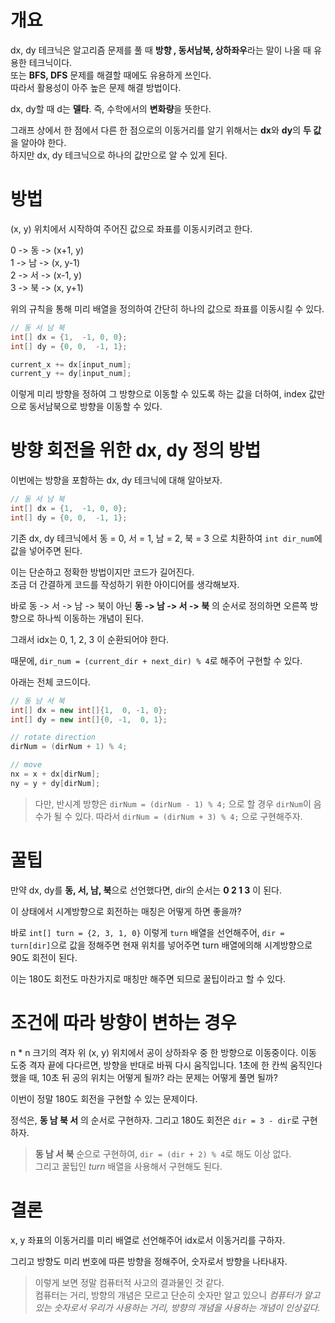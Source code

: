 # 개요

dx, dy 테크닉은 알고리즘 문제를 풀 때 **방향 , 동서남북, 상하좌우**라는 말이 나올 때 유용한 테크닉이다.
</br>또는 **BFS, DFS** 문제를 해결할 때에도 유용하게 쓰인다.
</br>따라서 활용성이 아주 높은 문제 해결 방법이다.

dx, dy할 때 d는 **델타**. 즉, 수학에서의 **변화량**을 뜻한다.

그래프 상에서 한 점에서 다른 한 점으로의 이동거리를 알기 위해서는 **dx**와 **dy**의 **두 값**을 알아야 한다.
</br>하지만 dx, dy 테크닉으로 하나의 값만으로 알 수 있게 된다.

# 방법

(x, y) 위치에서 시작하여 주어진 값으로 좌표를 이동시키려고 한다.

0 -> 동 -> (x+1, y)
</br>1 -> 남 -> (x, y-1)
</br>2 -> 서 -> (x-1, y)
</br>3 -> 북 -> (x, y+1)

위의 규칙을 통해 미리 배열을 정의하여 간단히 하나의 값으로 좌표를 이동시킬 수 있다.

```java
// 동 서 남 북
int[] dx = {1,  -1, 0, 0};
int[] dy = {0, 0,  -1, 1};

current_x += dx[input_num];
current_y += dy[input_num];
```

이렇게 미리 방향을 정하여 그 방향으로 이동할 수 있도록 하는 값을 더하여, index 값만으로 동서남북으로 방향을 이동할 수 있다.

# 방향 회전을 위한 dx, dy 정의 방법

이번에는 방향을 포함하는 dx, dy 테크닉에 대해 알아보자.

```java
// 동 서 남 북
int[] dx = {1,  -1, 0, 0};
int[] dy = {0, 0,  -1, 1};
```

기존 dx, dy 테크닉에서 동 = 0, 서 = 1, 남 = 2, 북 = 3 으로 치환하여 `int dir_num`에 값을 넣어주면 된다.

이는 단순하고 정확한 방법이지만 코드가 길어진다.
</br>조금 더 간결하게 코드를 작성하기 위한 아이디어를 생각해보자.

바로 동 -> 서 -> 남 -> 북이 아닌 **동 -> 남 -> 서 -> 북** 의 순서로 정의하면 오른쪽 방향으로 하나씩 이동하는 개념이 된다.

그래서 idx는 0, 1, 2, 3 이 순환되어야 한다.

때문에, `dir_num = (current_dir + next_dir) % 4`로 해주어 구현할 수 있다.

아래는 전체 코드이다.

```java
// 동 남 서 북
int[] dx = new int[]{1,  0, -1, 0};
int[] dy = new int[]{0, -1,  0, 1};

// rotate direction
dirNum = (dirNum + 1) % 4;

// move
nx = x + dx[dirNum];
ny = y + dy[dirNum];
```

> 다만, 반시계 방향은 `dirNum = (dirNum - 1) % 4;` 으로 할 경우 `dirNum`이 음수가 될 수 있다. 따라서 `dirNum = (dirNum + 3) % 4;` 으로 구현해주자.

# 꿀팁

만약 dx, dy를 **동, 서, 남, 북**으로 선언했다면, dir의 순서는 **0 2 1 3** 이 된다.

이 상태에서 시계방향으로 회전하는 매칭은 어떻게 하면 좋을까?

바로 `int[] turn = {2, 3, 1, 0}` 이렇게 `turn` 배열을 선언해주어, `dir = turn[dir]`으로 값을 정해주면 현재 위치를 넣어주면 turn 배열에의해 시계방향으로 90도 회전이 된다.

이는 180도 회전도 마찬가지로 매칭만 해주면 되므로 꿀팁이라고 할 수 있다.

# 조건에 따라 방향이 변하는 경우

n \* n 크기의 격자 위 (x, y) 위치에서 공이 상하좌우 중 한 방향으로 이동중이다.
이동 도중 격자 끝에 다다르면, 방향을 반대로 바꿔 다시 움직입니다.
1초에 한 칸씩 움직인다 했을 때, 10초 뒤 공의 위치는 어떻게 될까? 라는 문제는 어떻게 풀면 될까?

이번이 정말 180도 회전을 구현할 수 있는 문제이다.

정석은, **동 남 북 서** 의 순서로 구현하자. 그리고 180도 회전은 `dir = 3 - dir`로 구현하자.

> **동 남 서 북** 순으로 구현하여, `dir = (dir + 2) % 4`로 해도 이상 없다.
> </br>그리고 꿀팁인 _turn_ 배열을 사용해서 구현해도 된다.

# 결론

x, y 좌표의 이동거리를 미리 배열로 선언해주어 idx로서 이동거리를 구하자.

그리고 방향도 미리 번호에 따른 방향을 정해주어, 숫자로서 방향을 나타내자.

> 이렇게 보면 정말 컴퓨터적 사고의 결과물인 것 같다.
> </br>컴퓨터는 거리, 방향의 개념은 모르고 단순히 숫자만 알고 있으니 _컴퓨터가 알고있는 숫자로서 우리가 사용하는 거리, 방향의 개념을 사용하는 개념이 인상깊다._
